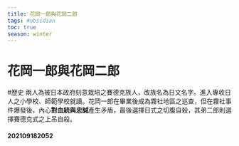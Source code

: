 ```yaml
---
title: 花岡一郎與花岡二郎
tags: #obsidian 
toc: true
season: winter
---
```

# 花岡一郎與花岡二郎
#歷史
兩人為被日本政府刻意栽培之賽德克族人，改族名為日文名字。進入專收日人之小學校、師範學校就讀。花岡一郎在畢業後成為霧社地區之巡查，但在霧社事件爆發後，內心**對血統與忠誠**產生矛盾，最後選擇日式之切腹自殺，其弟二郎則選擇賽德克式之上吊自殺。

#### 202109182052